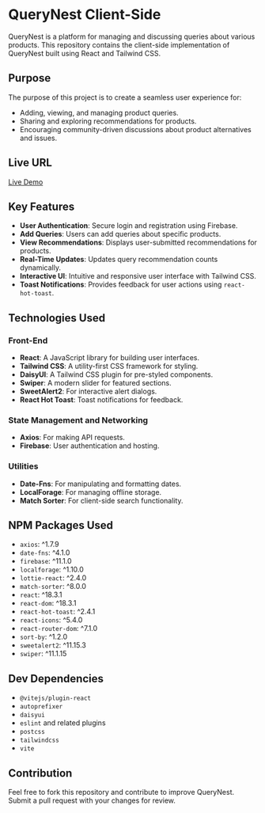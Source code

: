 # QueryNest Client-Side
QueryNest is a platform for managing and discussing queries about various products. This repository contains the client-side implementation of QueryNest built using React and Tailwind CSS.

## Purpose
The purpose of this project is to create a seamless user experience for:
- Adding, viewing, and managing product queries.
- Sharing and exploring recommendations for products.
- Encouraging community-driven discussions about product alternatives and issues.

## Live URL
[Live Demo](https://querynest-8df96.web.app/)

## Key Features
- **User Authentication**: Secure login and registration using Firebase.
- **Add Queries**: Users can add queries about specific products.
- **View Recommendations**: Displays user-submitted recommendations for products.
- **Real-Time Updates**: Updates query recommendation counts dynamically.
- **Interactive UI**: Intuitive and responsive user interface with Tailwind CSS.
- **Toast Notifications**: Provides feedback for user actions using `react-hot-toast`.

## Technologies Used
### Front-End
- **React**: A JavaScript library for building user interfaces.
- **Tailwind CSS**: A utility-first CSS framework for styling.
- **DaisyUI**: A Tailwind CSS plugin for pre-styled components.
- **Swiper**: A modern slider for featured sections.
- **SweetAlert2**: For interactive alert dialogs.
- **React Hot Toast**: Toast notifications for feedback.

### State Management and Networking
- **Axios**: For making API requests.
- **Firebase**: User authentication and hosting.

### Utilities
- **Date-Fns**: For manipulating and formatting dates.
- **LocalForage**: For managing offline storage.
- **Match Sorter**: For client-side search functionality.

## NPM Packages Used
- `axios`: ^1.7.9
- `date-fns`: ^4.1.0
- `firebase`: ^11.1.0
- `localforage`: ^1.10.0
- `lottie-react`: ^2.4.0
- `match-sorter`: ^8.0.0
- `react`: ^18.3.1
- `react-dom`: ^18.3.1
- `react-hot-toast`: ^2.4.1
- `react-icons`: ^5.4.0
- `react-router-dom`: ^7.1.0
- `sort-by`: ^1.2.0
- `sweetalert2`: ^11.15.3
- `swiper`: ^11.1.15

## Dev Dependencies
- `@vitejs/plugin-react`
- `autoprefixer`
- `daisyui`
- `eslint` and related plugins
- `postcss`
- `tailwindcss`
- `vite`

## Contribution
Feel free to fork this repository and contribute to improve QueryNest. Submit a pull request with your changes for review.
